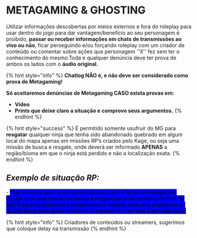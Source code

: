 # METAGAMING & GHOSTING

Utilizar informações descobertas por meios externos e fora do roleplay para usar dentro do jogo para dar vantagem/benefício ao seu personagem é proibido, **passar ou receber informações em chats de transmissões ao vivo ou não**, ficar perseguindo e/ou forçando roleplay com um criador de conteúdo ou comentar sobre ações que personagem ''X'' fez sem ter o conhecimento do mesmo.Toda e qualquer denúncia deve ter prova de ambos os lados com o **áudio original.**

{% hint style="info" %}
**Chatlog NÃO é, e não deve ser considerado como prova de Metagaming!**

**Só aceitaremos denúncias de Metagaming CASO exista provas em:**

* **Vídeo**
* **Prints que deixe claro a situação e comprove seus argumentos.**
{% endhint %}

{% hint style="success" %}
É permitido somente usufruir do MG para **resgatar** qualquer ninja que tenha sido abandonado quebrado em algum local do mapa apenas em missões RP’s criados pelo Kage, ou seja uma missão de busca e resgate, onde deverá ser informado **APENAS** a região/bioma em que o ninja está perdido e não a localização exata.
{% endhint %}

## _Exemplo de situação RP:_

\- <mark style="background-color:blue;">Ouvi rumores que há um gennin abandonado e ferido em Iwagakure, desejo criar uma missão de busca e resgate por todo território do País da Pedra para localizarmos e resgatarmos o mesmo, com uma premiação de 10.000 Ryo’s para quem encontrá-lo e trouxe-lo com vida e em segurança</mark>

{% hint style="info" %}
Criadores de conteúdos ou streamers, sugerimos que coloque delay na transmissão
{% endhint %}
